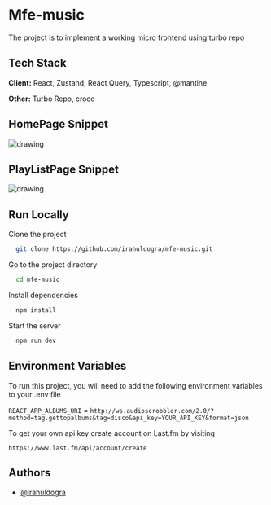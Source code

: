 
# Mfe-music

The project is to implement a working micro frontend using turbo repo

## Tech Stack

**Client:** React, Zustand, React Query, Typescript, @mantine

**Other:** Turbo Repo, croco

## HomePage Snippet

<img src="https://github.com/irahuldogra/mfe-music/blob/master/images/HomePage.PNG" alt="drawing" width="auto"/>


## PlayListPage Snippet

<img src="https://github.com/irahuldogra/mfe-music/blob/master/images/PlayListPage.PNG" alt="drawing" width="auto"/>

## Run Locally

Clone the project

```bash
  git clone https://github.com/irahuldogra/mfe-music.git
```

Go to the project directory

```bash
  cd mfe-music
```

Install dependencies

```bash
  npm install
```


Start the server

```bash
  npm run dev
```


## Environment Variables

To run this project, you will need to add the following environment variables to your .env file

`REACT_APP_ALBUMS_URI` = `http://ws.audioscrobbler.com/2.0/?method=tag.gettopalbums&tag=disco&api_key=YOUR_API_KEY&format=json`

To get your own api key create account on Last.fm by visiting

`https://www.last.fm/api/account/create`
## Authors

- [@irahuldogra](https://www.github.com/irahuldogra)

